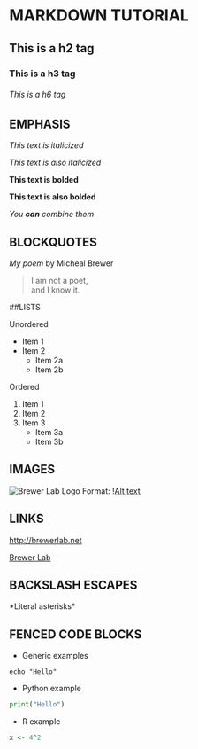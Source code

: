 # MARKDOWN TUTORIAL

## This is a h2 tag

### This is a h3 tag

###### This is a h6 tag

## EMPHASIS

_This text is italicized_

*This text is also italicized*

**This text is bolded**

__This text is also bolded__

_You **can** combine them_

## BLOCKQUOTES

_My poem_ by Micheal Brewer 

>I am not a poet, \
>and I know it.

##LISTS

Unordered
* Item 1
* Item 2
	* Item 2a
	* Item 2b

Ordered
1. Item 1
2. Item 2
3. Item 3
	* Item 3a
	* Item 3b

## IMAGES

![Brewer Lab Logo](https://1000logos.net/chloe-logo/)
Format: \![Alt text](url)


## LINKS

http://brewerlab.net

[Brewer Lab](http://brewerlab.net)

## BACKSLASH ESCAPES

\*Literal asterisks\*

## FENCED CODE BLOCKS

* Generic examples

```
echo "Hello"
```
* Python example

```python
print("Hello")
```

* R example

```r
x <- 4^2
```


